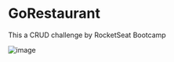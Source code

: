 # GoRestaurant
This a CRUD challenge by RocketSeat Bootcamp

  ![image](https://user-images.githubusercontent.com/60005589/95080990-4df84a00-06ef-11eb-8267-75ea53e24a9e.png)
